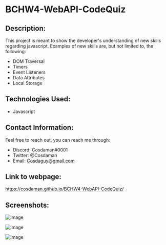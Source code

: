 # BCHW4-WebAPI-CodeQuiz

## Description:  
This project is meant to show the developer's understanding of new skills regarding javascript. Examples of new skills are, but not limited to, the following:  
- DOM Traversal
- Timers
- Event Listeners
- Data Attributes
- Local Storage

## Technologies Used:
- Javascript

## Contact Information:  
Feel free to reach out, you can reach me through:  
- Discord: Cosdaman#0001  
- Twitter: @Cosdaman  
- Email: Cosdaguy@gmail.com  

## Link to webpage:  
https://cosdaman.github.io/BCHW4-WebAPI-CodeQuiz/

## Screenshots:  

![image](https://user-images.githubusercontent.com/3162991/136621768-f17ce87f-166c-421b-bb3e-15c24226809c.png)

![image](https://user-images.githubusercontent.com/3162991/136621790-acc8f6ee-5b8a-4582-a64a-5ec51d7bc046.png)

![image](https://user-images.githubusercontent.com/3162991/136621815-9cbe3a6e-bf76-460f-8083-ba56c787d1d3.png)


